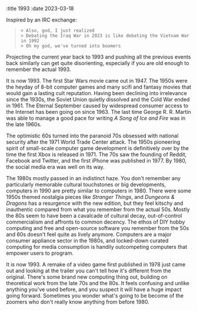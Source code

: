 :title 1993
:date 2023-03-18

Inspired by an IRC exchange:

> `> Also, god, I just realized`  
> `> Debating the Iraq War in 2023 is like debating the Vietnam War in 1992`  
> `> Oh my god, we've turned into boomers`  

Projecting the current year back to 1993 and pushing all the previous events back similarly can get quite disorienting, especially if you are old enough to remember the actual 1993.

It is now 1993.
The first Star Wars movie came out in 1947. The 1950s were the heyday of 8-bit computer games and many scifi and fantasy movies that would gain a lasting cult reputation.
Having been declining into irrelevance since the 1930s, the Soviet Union quietly dissolved and the Cold War ended in 1961.
The Eternal September caused by widespread consumer access to the Internet has been going on since 1963.
The last time George R. R. Martin was able to manage a good pace for writing *A Song of Ice and Fire* was in the late 1960s.

The optimistic 60s turned into the paranoid 70s obsessed with national security after the 1971 World Trade Center attack.
The 1950s pioneering spirit of small-scale computer game development is definitively over by the time the first Xbox is released in 1971.
The 70s saw the founding of Reddit, Facebook and Twitter, and the first iPhone was published in 1977.
By 1980, the social media era was well on its way.

The 1980s mostly passed in an indistinct haze.
You don't remember any particularly memorable cultural touchstones or big developments, computers in 1990 are pretty similar to computers in 1980.
There were some 1950s themed nostalgia pieces like *Stranger Things*, and *Dungeons & Dragons* has a resurgence with the new edition, but they feel kitschy and inauthentic compared from what you remember from the actual 50s.
Mostly the 80s seem to have been a cavalcade of cultural decay, out-of-control commercialism and affronts to common decency.
The ethos of DIY hobby computing and free and open-source software you remember from the 50s and 60s doesn't feel quite as lively anymore.
Computers are a major consumer appliance sector in the 1980s, and locked-down curated computing for media consumption is handily outcompeting computers that empower users to program.

It is now 1993.
A remake of a video game first published in 1978 just came out and looking at the trailer you can't tell how it's different from the original.
There's some brand new computing thing out, building on theoretical work from the late 70s and the 80s.
It feels confusing and unlike anything you've used before, and you suspect it will have a huge impact going forward.
Sometimes you wonder what's going to be become of the zoomers who don't really know anything from before 1980.
